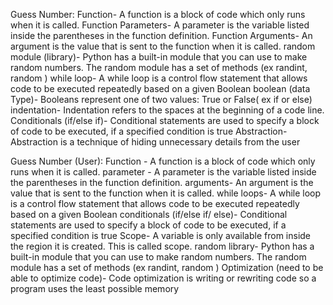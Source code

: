 Guess Number:
Function- A function is a block of code which only runs when it is called.
Function Parameters- A parameter is the variable listed inside the parentheses in the function definition.
Function Arguments- An argument is the value that is sent to the function when it is called.
random module (library)- Python has a built-in module that you can use to make random numbers. The random module has a set of methods (ex randint, random ) 
while loop- A while loop is a control flow statement that allows code to be executed repeatedly based on a given Boolean
boolean (data Type)- Booleans represent one of two values: True or False( ex if or else)
indentation- Indentation refers to the spaces at the beginning of a code line.
Conditionals (if/else if)- Conditional statements are used to specify a block of code to be executed, if a specified condition is true
Abstraction- Abstraction is a technique of hiding unnecessary details from the user


Guess Number (User): 
Function - A function is a block of code which only runs when it is called.
parameter - A parameter is the variable listed inside the parentheses in the function definition.
arguments- An argument is the value that is sent to the function when it is called.
while loops- A while loop is a control flow statement that allows code to be executed repeatedly based on a given Boolean
conditionals (if/else if/ else)- Conditional statements are used to specify a block of code to be executed, if a specified condition is true
Scope- A variable is only available from inside the region it is created. This is called scope.
random library- Python has a built-in module that you can use to make random numbers. The random module has a set of methods (ex randint, random ) 
Optimization (need to be able to optimize code)- Code optimization is writing or rewriting code so a program uses the least possible memory